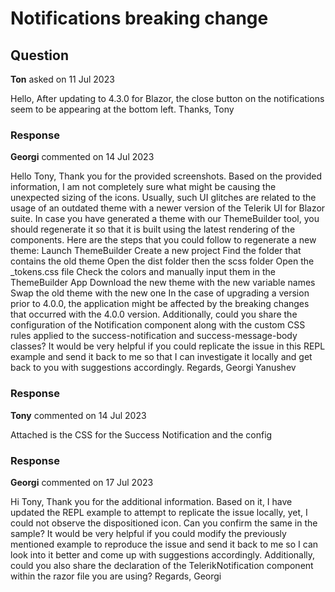 # Notifications breaking change

## Question

**Ton** asked on 11 Jul 2023

Hello, After updating to 4.3.0 for Blazor, the close button on the notifications seem to be appearing at the bottom left. Thanks, Tony

### Response

**Georgi** commented on 14 Jul 2023

Hello Tony, Thank you for the provided screenshots. Based on the provided information, I am not completely sure what might be causing the unexpected sizing of the icons. Usually, such UI glitches are related to the usage of an outdated theme with a newer version of the Telerik UI for Blazor suite. In case you have generated a theme with our ThemeBuilder tool, you should regenerate it so that it is built using the latest rendering of the components. Here are the steps that you could follow to regenerate a new theme: Launch ThemeBuilder Create a new project Find the folder that contains the old theme Open the dist folder then the scss folder Open the _tokens.css file Check the colors and manually input them in the ThemeBuilder App Download the new theme with the new variable names Swap the old theme with the new one In the case of upgrading a version prior to 4.0.0, the application might be affected by the breaking changes that occurred with the 4.0.0 version. Additionally, could you share the configuration of the Notification component along with the custom CSS rules applied to the success-notification and success-message-body classes? It would be very helpful if you could replicate the issue in this REPL example and send it back to me so that I can investigate it locally and get back to you with suggestions accordingly. Regards, Georgi Yanushev

### Response

**Tony** commented on 14 Jul 2023

Attached is the CSS for the Success Notification and the config

### Response

**Georgi** commented on 17 Jul 2023

Hi Tony, Thank you for the additional information. Based on it, I have updated the REPL example to attempt to replicate the issue locally, yet, I could not observe the dispositioned icon. Can you confirm the same in the sample? It would be very helpful if you could modify the previously mentioned example to reproduce the issue and send it back to me so I can look into it better and come up with suggestions accordingly. Additionally, could you also share the declaration of the TelerikNotification component within the razor file you are using? Regards, Georgi
